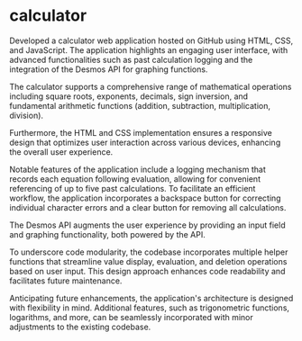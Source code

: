 # calculator

Developed a calculator web application hosted on GitHub using HTML, CSS, and JavaScript. The application highlights an engaging user interface, with advanced functionalities such as past calculation logging and the integration of the Desmos API for graphing functions.

The calculator supports a comprehensive range of mathematical operations including square roots, exponents, decimals, sign inversion, and fundamental arithmetic functions (addition, subtraction, multiplication, division).

Furthermore, the HTML and CSS implementation ensures a responsive design that optimizes user interaction across various devices, enhancing the overall user experience.

Notable features of the application include a logging mechanism that records each equation following evaluation, allowing for convenient referencing of up to five past calculations. To facilitate an efficient workflow, the application incorporates a backspace button for correcting individual character errors and a clear button for removing all calculations.

The Desmos API augments the user experience by providing an input field and graphing functionality, both powered by the API.

To underscore code modularity, the codebase incorporates multiple helper functions that streamline value display, evaluation, and deletion operations based on user input. This design approach enhances code readability and facilitates future maintenance.

Anticipating future enhancements, the application's architecture is designed with flexibility in mind. Additional features, such as trigonometric functions, logarithms, and more, can be seamlessly incorporated with minor adjustments to the existing codebase.

